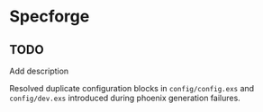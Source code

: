# Specforge

## TODO
Add description

Resolved duplicate configuration blocks in `config/config.exs` and `config/dev.exs` introduced during phoenix generation failures.
